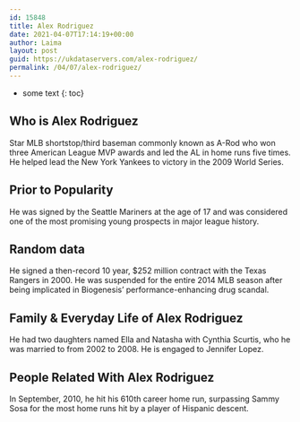 ```yaml
---
id: 15848
title: Alex Rodriguez
date: 2021-04-07T17:14:19+00:00
author: Laima
layout: post
guid: https://ukdataservers.com/alex-rodriguez/
permalink: /04/07/alex-rodriguez/
---
```


* some text
{: toc}


## Who is Alex Rodriguez
                  
                  
                  
Star MLB shortstop/third baseman commonly known as A-Rod who won three American League MVP awards and led the AL in home runs five times. He helped lead the New York Yankees to victory in the 2009 World Series.
                  
              
            
              
            
                
                
                
## Prior to Popularity
                  
                  
                  
He was signed by the Seattle Mariners at the age of 17 and was considered one of the most promising young prospects in major league history.
                  
              
            
              
            
                
                
                
## Random data
                  
                  
                  
He signed a then-record 10 year, $252 million contract with the Texas Rangers in 2000. He was suspended for the entire 2014 MLB season after being implicated in Biogenesis&#8217; performance-enhancing drug scandal. 
                  
              
            
              
            
                
                
                
## Family & Everyday Life of Alex Rodriguez
                  
                  
                  
He had two daughters named Ella and Natasha with Cynthia Scurtis, who he was married to from 2002 to 2008. He is engaged to Jennifer Lopez.
                  
              
            
              
            
                
                
                
## People Related With Alex Rodriguez
                  
                  
                  
In September, 2010, he hit his 610th career home run, surpassing Sammy Sosa for the most home runs hit by a player of Hispanic descent.
                  
              
            
              
            
                
              
            
              
              
            
            
              
            
          
          
          